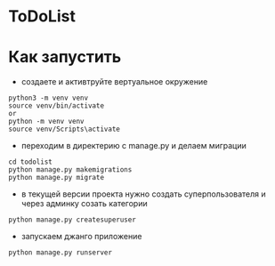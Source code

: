 # ToDoList

# Как запустить
- создаете и активтруйте вертуальное окружение
```
python3 -m venv venv
source venv/bin/activate
or
python -m venv venv
source venv/Scripts\activate
```
- переходим в директерию с manage.py и делаем миграции
```
cd todolist
python manage.py makemigrations
python manage.py migrate
```
- в текущей версии проекта нужно создать суперпользователя и через админку созать категории
```
python manage.py createsuperuser
```
- запускаем джанго приложение
```
python manage.py runserver
```
